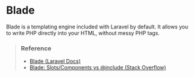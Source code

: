 # Blade

Blade is a templating engine included with Laravel by default. It allows you to write PHP directly into your HTML, without
messy PHP tags.

> ### Reference
> 
> - <a href="https://laravel.com/docs/8.x/blade" target="_blank">Blade (Laravel Docs)</a>
> - <a href="https://stackoverflow.com/questions/44212318/laravel-blade-advantage-of-slot-component-vs-include" target="_blank">Blade: Slots/Components vs @include (Stack Overflow)</a>
